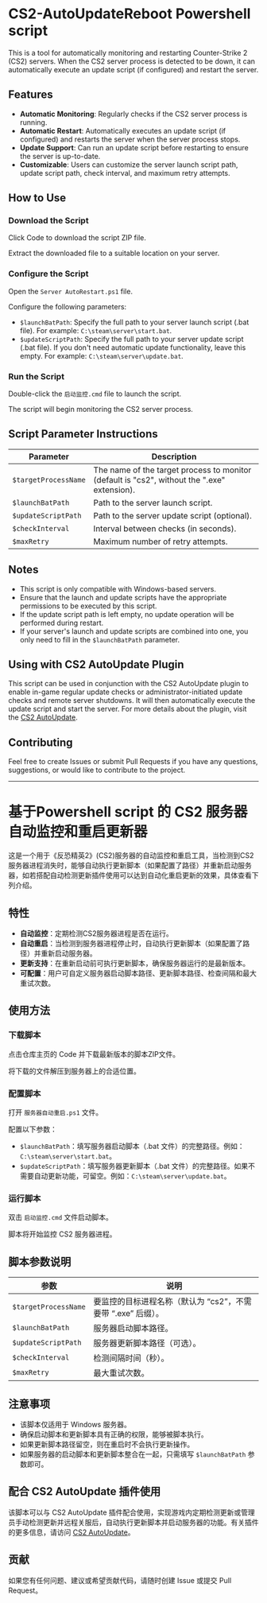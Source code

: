 # CS2-AutoUpdateReboot Powershell script

This is a tool for automatically monitoring and restarting Counter-Strike 2 (CS2) servers. When the CS2 server process is detected to be down, it can automatically execute an update script (if configured) and restart the server.

## Features

- **Automatic Monitoring**: Regularly checks if the CS2 server process is running.
- **Automatic Restart**: Automatically executes an update script (if configured) and restarts the server when the server process stops.
- **Update Support**: Can run an update script before restarting to ensure the server is up-to-date.
- **Customizable**: Users can customize the server launch script path, update script path, check interval, and maximum retry attempts.

## How to Use

### Download the Script

Click Code to download the script ZIP file.

Extract the downloaded file to a suitable location on your server.

### Configure the Script

Open the `Server AutoRestart.ps1` file.

Configure the following parameters:

- `$launchBatPath`: Specify the full path to your server launch script (.bat file). For example: `C:\steam\server\start.bat`.
- `$updateScriptPath`: Specify the full path to your server update script (.bat file). If you don't need automatic update functionality, leave this empty. For example: `C:\steam\server\update.bat`.

### Run the Script

Double-click the `启动监控.cmd` file to launch the script.

The script will begin monitoring the CS2 server process.

## Script Parameter Instructions

| Parameter             | Description                                                                 |
|-----------------------|-----------------------------------------------------------------------------|
| `$targetProcessName`  | The name of the target process to monitor (default is "cs2", without the ".exe" extension). |
| `$launchBatPath`      | Path to the server launch script.                                          |
| `$updateScriptPath`   | Path to the server update script (optional).                               |
| `$checkInterval`      | Interval between checks (in seconds).                                      |
| `$maxRetry`           | Maximum number of retry attempts.                                          |

## Notes

- This script is only compatible with Windows-based servers.
- Ensure that the launch and update scripts have the appropriate permissions to be executed by this script.
- If the update script path is left empty, no update operation will be performed during restart.
- If your server's launch and update scripts are combined into one, you only need to fill in the `$launchBatPath` parameter.

## Using with CS2 AutoUpdate Plugin

This script can be used in conjunction with the CS2 AutoUpdate plugin to enable in-game regular update checks or administrator-initiated update checks and remote server shutdowns. It will then automatically execute the update script and start the server. For more details about the plugin, visit the [CS2 AutoUpdate](https://github.com/M1Kac/CS2-AutoUpdate).

## Contributing

Feel free to create Issues or submit Pull Requests if you have any questions, suggestions, or would like to contribute to the project.

---

# 基于Powershell script 的 CS2 服务器自动监控和重启更新器

这是一个用于《反恐精英2》(CS2)服务器的自动监控和重启工具，当检测到CS2服务器进程消失时，能够自动执行更新脚本（如果配置了路径）并重新启动服务器，如若搭配自动检测更新插件使用可以达到自动化重启更新的效果，具体查看下列介绍。

## 特性

- **自动监控**：定期检测CS2服务器进程是否在运行。
- **自动重启**：当检测到服务器进程停止时，自动执行更新脚本（如果配置了路径）并重新启动服务器。
- **更新支持**：在重新启动前可执行更新脚本，确保服务器运行的是最新版本。
- **可配置**：用户可自定义服务器启动脚本路径、更新脚本路径、检查间隔和最大重试次数。

## 使用方法

### 下载脚本

点击仓库主页的 Code 并下载最新版本的脚本ZIP文件。

将下载的文件解压到服务器上的合适位置。

### 配置脚本

打开 `服务器自动重启.ps1` 文件。

配置以下参数：

- `$launchBatPath`：填写服务器启动脚本（.bat 文件）的完整路径。例如：`C:\steam\server\start.bat`。
- `$updateScriptPath`：填写服务器更新脚本（.bat 文件）的完整路径。如果不需要自动更新功能，可留空。例如：`C:\steam\server\update.bat`。

### 运行脚本

双击 `启动监控.cmd` 文件启动脚本。

脚本将开始监控 CS2 服务器进程。

## 脚本参数说明

| 参数                  | 说明                                                                 |
|-----------------------|--------------------------------------------------------------------|
| `$targetProcessName`  | 要监控的目标进程名称（默认为 “cs2”，不需要带 “.exe” 后缀）。        |
| `$launchBatPath`      | 服务器启动脚本路径。                                                |
| `$updateScriptPath`   | 服务器更新脚本路径（可选）。                                         |
| `$checkInterval`      | 检测间隔时间（秒）。                                                |
| `$maxRetry`           | 最大重试次数。                                                     |

## 注意事项

- 该脚本仅适用于 Windows 服务器。
- 确保启动脚本和更新脚本具有正确的权限，能够被脚本执行。
- 如果更新脚本路径留空，则在重启时不会执行更新操作。
- 如果服务器的启动脚本和更新脚本整合在一起，只需填写 `$launchBatPath` 参数即可。

## 配合 CS2 AutoUpdate 插件使用

该脚本可以与 CS2 AutoUpdate 插件配合使用，实现游戏内定期检测更新或管理员手动检测更新并远程关服后，自动执行更新脚本并启动服务器的功能。有关插件的更多信息，请访问 [CS2 AutoUpdate](https://github.com/M1Kac/CS2-AutoUpdate)。

## 贡献

如果您有任何问题、建议或希望贡献代码，请随时创建 Issue 或提交 Pull Request。
